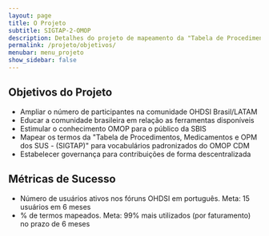 ```yaml
---
layout: page
title: O Projeto
subtitle: SIGTAP-2-OMOP
description: Detalhes do projeto de mapeamento da "Tabela de Procedimentos, Medicamentos e OPM dos SUS - (SIGTAP)" para OMOP CDM
permalink: /projeto/objetivos/
menubar: menu_projeto
show_sidebar: false
---
```


## Objetivos do Projeto
- Ampliar o número de participantes na comunidade OHDSI Brasil/LATAM
- Educar a comunidade brasileira em relação as ferramentas disponíveis
- Estimular o conhecimento OMOP para o público da SBIS
- Mapear os termos da "Tabela de Procedimentos, Medicamentos e OPM dos SUS - (SIGTAP)" para vocabulários padronizados do OMOP CDM
- Estabelecer governança para contribuições de forma descentralizada

## Métricas de Sucesso
- Número de usuários ativos nos fóruns OHDSI em português. Meta: 15 usuários em 6 meses
- % de termos mapeados. Meta: 99% mais utilizados (por faturamento) no prazo de 6 meses

